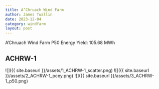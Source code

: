 ```yaml
---
title: A’Chruach Wind Farm
author: James Twallin
date: 2023-12-04
category: windfarm
layout: post
---
```

A’Chruach Wind Farm P50 Energy Yield: 105.68 MWh

ACHRW-1
-------------
![]({{ site.baseurl }}/assets/1_ACHRW-1_scatter.png)
![]({{ site.baseurl }}/assets/2_ACHRW-1_pcey.png)
![]({{ site.baseurl }}/assets/3_ACHRW-1_p50.png)

